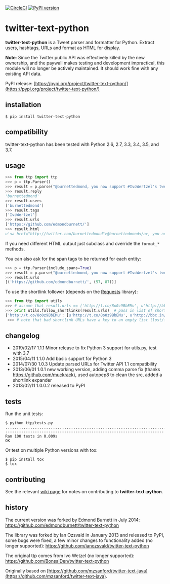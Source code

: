 [![CircleCI](https://flat.badgen.net/circleci/github/edmondburnett/twitter-text-python)](https://circleci.com/gh/edmondburnett/twitter-text-python) [![PyPI version](https://flat.badgen.net/pypi/v/twitter-text-python)](https://pypi.org/project/twitter-text-python/)


twitter-text-python
===================

**twitter-text-python** is a Tweet parser and formatter for Python. Extract
users, hashtags, URLs and format as HTML for display.

**Note**: Since the Twitter public API was effectively killed by the new ownership, and the paywall makes testing and development impractical, this module will no longer be actively maintained. It should work fine with any existing API data.

PyPI release: [https://pypi.org/project/twitter-text-python/](https://pypi.org/project/twitter-text-python/)


installation
------------

    $ pip install twitter-text-python


compatibility
-------------

twitter-text-python has been tested with Python 2.6, 2.7, 3.3, 3.4, 3.5, and 3.7.


usage
-----

```python
>>> from ttp import ttp
>>> p = ttp.Parser()
>>> result = p.parse("@burnettedmond, you now support #IvoWertzel's tweet parser! https://github.com/edmondburnett/")
>>> result.reply
'burnettedmond'
>>> result.users
['burnettedmond']
>>> result.tags
['IvoWertzel']
>>> result.urls
['https://github.com/edmondburnett/']
>>> result.html
u'<a href="http://twitter.com/burnettedmond">@burnettedmond</a>, you now support <a href="https://twitter.com/search?q=%23IvoWertzel">#IvoWertzel</a>\'s tweet parser! <a href="https://github.com/edmondburnett/">https://github.com/edmondburnett/</a>'
```

If you need different HTML output just subclass and override the `format_*` methods.

You can also ask for the span tags to be returned for each entity:

```python
>>> p = ttp.Parser(include_spans=True)
>>> result = p.parse("@burnettedmond, you now support #IvoWertzel's tweet parser! https://github.com/edmondburnett/")
>>> result.urls
[('https://github.com/edmondburnett/', (57, 87))]
```


To use the shortlink follower (depends on the [Requests](http://docs.python-requests.org/) library):

```python
>>> from ttp import utils
>>> # assume that result.urls == ['http://t.co/8o0z9BbEMu', u'http://bbc.in/16dClPF']
>>> print utils.follow_shortlinks(result.urls)  # pass in list of shortlink URLs
{'http://t.co/8o0z9BbEMu': [u'http://t.co/8o0z9BbEMu', u'http://bbc.in/16dClPF', u'http://www.bbc.co.uk/sport/0/21711199#TWEET650562'], u'http://bbc.in/16dClPF': [u'http://bbc.in/16dClPF', u'http://www.bbc.co.uk/sport/0/21711199#TWEET650562']}
 >>> # note that bad shortlink URLs have a key to an empty list (lost/forgotten shortlink URLs don't generate any error)
```


changelog
---------

* 2019/02/17 1.1.1 Minor release to fix Python 3 support for utils.py, test with 3.7
* 2015/04/11 1.1.0 Add basic support for Python 3
* 2014/07/30 1.0.3 Update parsed URLs for Twitter API 1.1 compatibility
* 2013/06/01 1.0.1 new working version, adding comma parse fix (thanks https://github.com/muckrack), used autopep8 to clean the src, added a shortlink expander
* 2013/02/11 1.0.0.2 released to PyPI


tests
-----

Run the unit tests:

    $ python ttp/tests.py
    ....................................................................................................
    ----------------------------------------------------------------------
    Ran 100 tests in 0.009s
    OK

Or test on multiple Python versions with tox:

    $ pip install tox
    $ tox


contributing
------------

See the relevant [wiki
page](https://github.com/edmondburnett/twitter-text-python/wiki/Contributing) for
notes on contributing to **twitter-text-python**.


history
-------

The current version was forked by Edmond Burnett in July 2014:
https://github.com/edmondburnett/twitter-text-python

The library was forked by Ian Ozsvald in January 2013 and released to PyPI,
some bugs were fixed, a few minor changes to functionality added (no longer
supported): https://github.com/ianozsvald/twitter-text-python

The original ttp comes from Ivo Wetzel (no longer supported):
https://github.com/BonsaiDen/twitter-text-python

Originally based on
[https://github.com/mzsanford/twitter-text-java](https://github.com/mzsanford/twitter-text-java).
